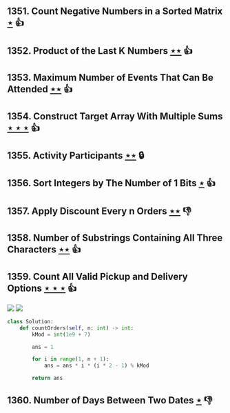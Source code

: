 ## 1351. Count Negative Numbers in a Sorted Matrix [$\star$](https://leetcode.com/problems/count-negative-numbers-in-a-sorted-matrix) :thumbsup:

## 1352. Product of the Last K Numbers [$\star\star$](https://leetcode.com/problems/product-of-the-last-k-numbers) :thumbsup:

## 1353. Maximum Number of Events That Can Be Attended [$\star\star$](https://leetcode.com/problems/maximum-number-of-events-that-can-be-attended) :thumbsup:

## 1354. Construct Target Array With Multiple Sums [$\star\star\star$](https://leetcode.com/problems/construct-target-array-with-multiple-sums) :thumbsup:

## 1355. Activity Participants [$\star\star$](https://leetcode.com/problems/activity-participants) 🔒

## 1356. Sort Integers by The Number of 1 Bits [$\star$](https://leetcode.com/problems/sort-integers-by-the-number-of-1-bits) :thumbsup:

## 1357. Apply Discount Every n Orders [$\star\star$](https://leetcode.com/problems/apply-discount-every-n-orders) :thumbsdown:

## 1358. Number of Substrings Containing All Three Characters [$\star\star$](https://leetcode.com/problems/number-of-substrings-containing-all-three-characters) :thumbsup:

## 1359. Count All Valid Pickup and Delivery Options [$\star\star\star$](https://leetcode.com/problems/count-all-valid-pickup-and-delivery-options) :thumbsup:

![](https://img.shields.io/badge/-Dynamic%20Programming-113285.svg?style=flat-square) ![](https://img.shields.io/badge/-Math-434343.svg?style=flat-square)

```python
class Solution:
    def countOrders(self, n: int) -> int:
        kMod = int(1e9 + 7)

        ans = 1

        for i in range(1, n + 1):
            ans = ans * i * (i * 2 - 1) % kMod

        return ans
```

## 1360. Number of Days Between Two Dates [$\star$](https://leetcode.com/problems/number-of-days-between-two-dates) :thumbsdown:
